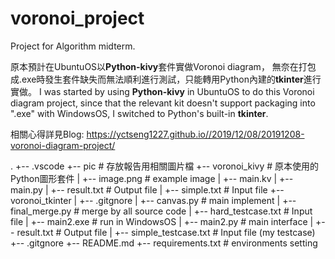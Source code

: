 # voronoi_project
Project for Algorithm midterm.

原本預計在UbuntuOS以**Python-kivy**套件實做Voronoi diagram， 無奈在打包成.exe時發生套件缺失而無法順利進行測試，只能轉用Python內建的**tkinter**進行實做。
I was started by using **Python-kivy** in UbuntuOS to do this Voronoi diagram project, since that the relevant kit doesn't support packaging into ".exe" with WindowsOS, I switched to Python's built-in **tkinter**.

相關心得詳見Blog:
https://yctseng1227.github.io//2019/12/08/20191208-voronoi-diagram-project/

.
+-- .vscode
+-- pic                     # 存放報告用相關圖片檔
+-- voronoi_kivy            # 原本使用的Python圖形套件
|   +-- image.png           # example image
|   +-- main.kv
|   +-- main.py
|   +-- result.txt          # Output file
|   +-- simple.txt          # Input file
+-- voronoi_tkinter
|   +-- .gitgnore
|   +-- canvas.py           # main implement
|   +-- final_merge.py      # merge by all source code
|   +-- hard_testcase.txt   # Input file
|   +-- main2.exe           # run in WindowsOS
|   +-- main2.py            # main interface
|   +-- result.txt          # Output file
|   +-- simple_testcase.txt # Input file (my testcase)
+-- .gitgnore
+-- README.md
+-- requirements.txt        # environments setting